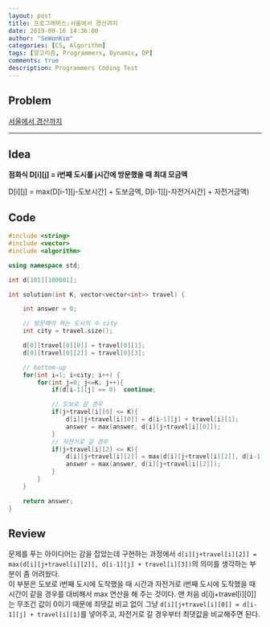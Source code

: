```yaml
---
layout: post
title: 프로그래머스:서울에서 경산까지
date: 2019-09-16 14:36:00
author: "SeWonKim"
categories: [CS, Algorithm]
tags: [알고리즘, Programmers, Dynamic, DP]
comments: true
description: Programmers Coding Test
---
```


## Problem

[서울에서 경산까지](https://programmers.co.kr/learn/courses/30/lessons/42899)

---

## Idea

**점화식 D[i][j] = i번째 도시를 j시간에 방문했을 때 최대 모금액**

D[i][j] = max(D[i-1][j-도보시간] + 도보금액, D[i-1][j-자전거시간] + 자전거금액)

## Code

```cpp
#include <string>
#include <vector>
#include <algorithm>

using namespace std;

int d[101][100001];

int solution(int K, vector<vector<int>> travel) {

    int answer = 0;

    // 방문해야 하는 도시의 수 city
    int city = travel.size();

    d[0][travel[0][0]] = travel[0][1];
    d[0][travel[0][2]] = travel[0][3];

    // bottom-up
    for(int i=1; i<city; i++) {
        for(int j=0; j<=K; j++){
            if(d[i-1][j] == 0)  continue;

            // 도보로 갈 경우
            if(j+travel[i][0] <= K){
                d[i][j+travel[i][0]] = d[i-1][j] + travel[i][1];
                answer = max(answer, d[i][j+travel[i][0]]);
            }
            // 자전거로 갈 경우
            if(j+travel[i][2] <= K){
                d[i][j+travel[i][2]] = max(d[i][j+travel[i][2]], d[i-1][j] + travel[i][3]);
                answer = max(answer, d[i][j+travel[i][2]]);
            }
        }
    }

    return answer;
}
```

## Review

문제를 푸는 아이디어는 감을 잡았는데 구현하는 과정에서 `d[i][j+travel[i][2]] = max(d[i][j+travel[i][2]], d[i-1][j] + travel[i][3])`의 의미를 생각하는 부분이 좀 어려웠다.  
이 부분은 도보로 i번째 도시에 도착했을 때 시간과 자전거로 i번째 도시에 도착했을 때 시간이 같을 경우를 대비해서 max 연산을 해 주는 것이다.
맨 처음 d[i]j+travel[i][0]]는 무조건 값이 0이기 때문에 최댓값 비교 없이 그냥 `d[i][j+travel[i][0]] = d[i-1][j] + travel[i][1]`를 넣어주고, 자전거로 갈 경우부터 최댓값을 비교해주면 된다.
